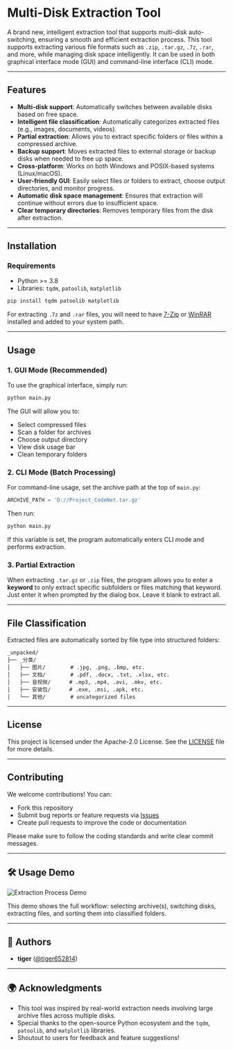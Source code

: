 # Multi-Disk Extraction Tool

A brand new, intelligent extraction tool that supports multi-disk auto-switching, ensuring a smooth and efficient extraction process. This tool supports extracting various file formats such as `.zip`, `.tar.gz`, `.7z`, `.rar`, and more, while managing disk space intelligently. It can be used in both graphical interface mode (GUI) and command-line interface (CLI) mode.

---

## Features

- **Multi-disk support**: Automatically switches between available disks based on free space.
- **Intelligent file classification**: Automatically categorizes extracted files (e.g., images, documents, videos).
- **Partial extraction**: Allows you to extract specific folders or files within a compressed archive.
- **Backup support**: Moves extracted files to external storage or backup disks when needed to free up space.
- **Cross-platform**: Works on both Windows and POSIX-based systems (Linux/macOS).
- **User-friendly GUI**: Easily select files or folders to extract, choose output directories, and monitor progress.
- **Automatic disk space management**: Ensures that extraction will continue without errors due to insufficient space.
- **Clear temporary directories**: Removes temporary files from the disk after extraction.

---

## Installation

### Requirements

- Python >= 3.8
- Libraries: `tqdm`, `patoolib`, `matplotlib`

```bash
pip install tqdm patoolib matplotlib
```

For extracting `.7z` and `.rar` files, you will need to have [7-Zip](https://www.7-zip.org/) or [WinRAR](https://www.rarlab.com/) installed and added to your system path.

---

## Usage

### 1. GUI Mode (Recommended)

To use the graphical interface, simply run:

```bash
python main.py
```

The GUI will allow you to:
- Select compressed files
- Scan a folder for archives
- Choose output directory
- View disk usage bar
- Clean temporary folders

### 2. CLI Mode (Batch Processing)

For command-line usage, set the archive path at the top of `main.py`:

```python
ARCHIVE_PATH = 'D://Project_CodeNet.tar.gz'
```

Then run:

```bash
python main.py
```

If this variable is set, the program automatically enters CLI mode and performs extraction.

### 3. Partial Extraction

When extracting `.tar.gz` or `.zip` files, the program allows you to enter a **keyword** to only extract specific subfolders or files matching that keyword. Just enter it when prompted by the dialog box. Leave it blank to extract all.

---

## File Classification

Extracted files are automatically sorted by file type into structured folders:

```
_unpacked/
├── _分类/
│   ├── 图片/        # .jpg, .png, .bmp, etc.
│   ├── 文档/        # .pdf, .docx, .txt, .xlsx, etc.
│   ├── 音视频/      # .mp3, .mp4, .avi, .mkv, etc.
│   ├── 安装包/      # .exe, .msi, .apk, etc.
│   └── 其他/        # uncategorized files
```

---

## License

This project is licensed under the Apache-2.0 License. See the [LICENSE](LICENSE) file for more details.

---

## Contributing

We welcome contributions! You can:
- Fork this repository
- Submit bug reports or feature requests via [Issues](https://github.com/YourGitHubUsername/your-repo/issues)
- Create pull requests to improve the code or documentation

Please make sure to follow the coding standards and write clear commit messages.

---

## 🛠 Usage Demo

![Extraction Process Demo](extract-process.gif)

This demo shows the full workflow: selecting archive(s), switching disks, extracting files, and sorting them into classified folders.

---

## 📝 Authors

- **tiger** ([@tiger652814]((https://github.com/tiger652814)))

---

## 🌍 Acknowledgments

- This tool was inspired by real-world extraction needs involving large archive files across multiple disks.
- Special thanks to the open-source Python ecosystem and the `tqdm`, `patoolib`, and `matplotlib` libraries.
- Shoutout to users for feedback and feature suggestions!

